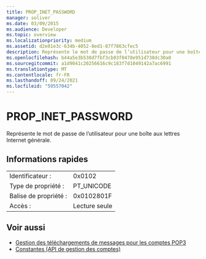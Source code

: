 ```yaml
---
title: PROP_INET_PASSWORD
manager: soliver
ms.date: 03/09/2015
ms.audience: Developer
ms.topic: overview
ms.localizationpriority: medium
ms.assetid: d2e01e3c-634b-4052-8ed1-87f7863cfec5
description: Représente le mot de passe de l’utilisateur pour une boîte aux lettres Internet générale.
ms.openlocfilehash: b44a5e3b538d7fbf3cb03f0478e951d738dc30a0
ms.sourcegitcommit: a1d9041c20256616c9c183f7d1049142a7ac6991
ms.translationtype: MT
ms.contentlocale: fr-FR
ms.lasthandoff: 09/24/2021
ms.locfileid: "59557042"
---
```

# <a name="prop_inet_password"></a>PROP_INET_PASSWORD

Représente le mot de passe de l’utilisateur pour une boîte aux lettres Internet générale.
  
## <a name="quick-info"></a>Informations rapides

|||
|:-----|:-----|
|Identificateur :  <br/> |0x0102  <br/> |
|Type de propriété :  <br/> |PT_UNICODE|SECURE_FLAG  <br/> |
|Balise de propriété :  <br/> |0x0102801F  <br/> |
|Accès :  <br/> |Lecture seule  <br/> |
   
## <a name="see-also"></a>Voir aussi

- [Gestion des téléchargements de messages pour les comptes POP3](managing-message-downloads-for-pop3-accounts.md) 
- [Constantes (API de gestion des comptes)](constants-account-management-api.md)

